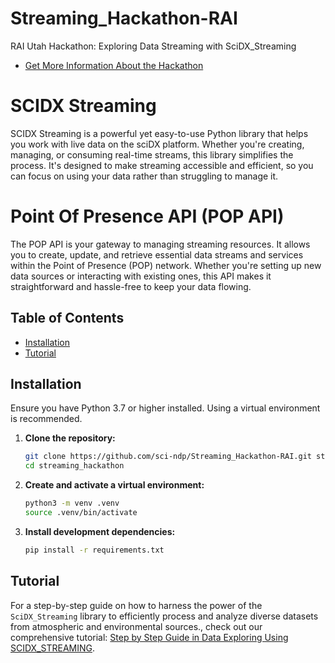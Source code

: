 # Streaming_Hackathon-RAI

RAI Utah Hackathon: Exploring Data Streaming with SciDX_Streaming

- [Get More Information About the Hackathon](https://rai.utah.edu/hackathon/)

# SCIDX Streaming

SCIDX Streaming is a powerful yet easy-to-use Python library that helps you work with live data on the sciDX platform. Whether you're creating, managing, or consuming real-time streams, this library simplifies the process. It's designed to make streaming accessible and efficient, so you can focus on using your data rather than struggling to manage it.

# Point Of Presence API (POP API)

The POP API is your gateway to managing streaming resources. It allows you to create, update, and retrieve essential data streams and services within the Point of Presence (POP) network. Whether you're setting up new data sources or interacting with existing ones, this API makes it straightforward and hassle-free to keep your data flowing.


## Table of Contents

- [Installation](https://github.com/sci-ndp/Streaming_Hackathon-RAI/blob/test/README.md#installation)
- [Tutorial](https://github.com/sci-ndp/Streaming_Hackathon-RAI/blob/test/README.md#tutorial)


## Installation

Ensure you have Python 3.7 or higher installed. Using a virtual environment is recommended.

1. **Clone the repository:**

   ```bash
   git clone https://github.com/sci-ndp/Streaming_Hackathon-RAI.git streaming_hackathon
   cd streaming_hackathon
   ```
2. **Create and activate a virtual environment:**

   ```bash
   python3 -m venv .venv
   source .venv/bin/activate
   ```

4. **Install development dependencies:**

   ```bash
   pip install -r requirements.txt
   ```

## Tutorial

For a step-by-step guide on how to harness the power of the `SciDX_Streaming` library to efficiently process and analyze diverse datasets from atmospheric and environmental sources., check out our comprehensive tutorial: [Step by Step Guide in Data Exploring Using SCIDX_STREAMING](https://github.com/sci-ndp/Streaming_Hackathon-RAI/blob/test/test_do_it_yourself.ipynb).


